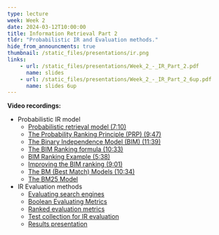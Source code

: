 ```yaml
---
type: lecture
week: Week 2
date: 2024-03-12T10:00:00
title: Information Retrieval Part 2
tldr: "Probabilistic IR and Evaluation methods."
hide_from_announcments: true
thumbnail: /static_files/presentations/ir.png
links: 
    - url: /static_files/presentations/Week_2_-_IR_Part_2.pdf
      name: slides
    - url: /static_files/presentations/Week_2_-_IR_Part_2_6up.pdf
      name: slides 6up
---
```

**Video recordings:**
- Probabilistic IR model
    - [Probabilistic retrieval model (7:10)](https://youtu.be/W4zvif4mOC4)
    - [The Probability Ranking Principle (PRP) (9:47)](https://youtu.be/WvAm4N8ePXM)
    - [The Binary Independence Model (BIM) (11:39)](https://youtu.be/4bssGll5Smc)
    - [The BIM Ranking formula (10:33)](https://youtu.be/Pm1xkRruZyk)
    - [BIM Ranking Example (5:38)](https://youtu.be/lpp2u9bfRqc)
    - [Improving the BIM ranking (9:01)](https://youtu.be/KKfNs06YGH4)
    - [The BM (Best Match) Models (10:34)](https://youtu.be/FfYUeIxXqSg)
    - [The BM25 Model](http://example.com)
- IR Evaluation methods 
    - [Evaluating search engines](http://example.com)
    - [Boolean Evaluating Metrics](http://example.com)
    - [Ranked evaluation metrics](http://example.com)
    - [Test collection for IR evaluation](http://example.com)
    - [Results presentation](http://example.com)
